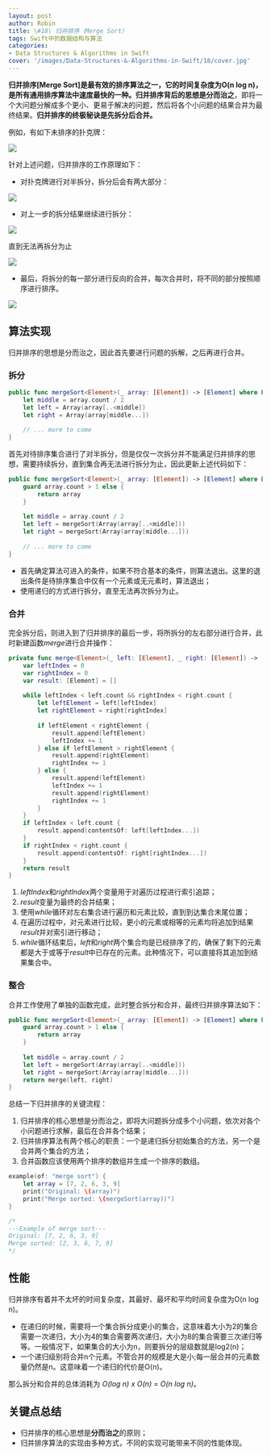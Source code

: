 ```yaml
---
layout: post
author: Robin
title: \#18\ 归并排序（Merge Sort）
tags: Swift中的数据结构与算法
categories:
- Data Structures & Algorithms in Swift
cover: '/images/Data-Structures-&-Algorithms-in-Swift/18/cover.jpg'
---
```


**归并排序[Merge Sort]**是最有效的排序算法之一，它的时间复杂度为O(n log n)，是所有通用排序算法中速度最快的一种。归并排序背后的思想是**分而治之**，即将一个大问题分解成多个更小、更易于解决的问题，然后将各个小问题的结果合并为最终结果。**归并排序的终极秘诀是先拆分后合并。**

例如，有如下未排序的扑克牌：

![](/images/Data-Structures-&-Algorithms-in-Swift/18/eg-1.png)

针对上述问题，归并排序的工作原理如下：

* 对扑克牌进行对半拆分，拆分后会有两大部分：

![](/images/Data-Structures-&-Algorithms-in-Swift/18/eg-2.png)

* 对上一步的拆分结果继续进行拆分：

![](/images/Data-Structures-&-Algorithms-in-Swift/18/eg-3.png)

直到无法再拆分为止

![](/images/Data-Structures-&-Algorithms-in-Swift/18/eg-4.png)

* 最后，将拆分的每一部分进行反向的合并，每次合并时，将不同的部分按照顺序进行排序。

![](/images/Data-Structures-&-Algorithms-in-Swift/18/eg-5.png)

## 算法实现

归并排序的思想是分而治之，因此首先要进行问题的拆解，之后再进行合并。

### 拆分

```swift
public func mergeSort<Element>(_ array: [Element]) -> [Element] where Element: Comparable {
    let middle = array.count / 2
    let left = Array(array[..<middle])
    let right = Array(array[middle...])
    
    // ... more to come
}
```

首先对待排序集合进行了对半拆分，但是仅仅一次拆分并不能满足归并排序的思想，需要持续拆分，直到集合再无法进行拆分为止，因此更新上述代码如下：

```swift
public func mergeSort<Element>(_ array: [Element]) -> [Element] where Element: Comparable {
    guard array.count > 1 else {
        return array
    }
    
    let middle = array.count / 2
    let left = mergeSort(Array(array[..<middle]))
    let right = mergeSort(Array(array[middle...]))
    
    // ... more to come
}
```

* 首先确定算法可进入的条件，如果不符合基本的条件，则算法退出。这里的退出条件是待排序集合中仅有一个元素或无元素时，算法退出；
* 使用递归的方式进行拆分，直至无法再次拆分为止。

### 合并

完全拆分后，则进入到了归并排序的最后一步，将所拆分的左右部分进行合并，此时新建函数*merge*进行合并操作：

```swift
private func merge<Element>(_ left: [Element], _ right: [Element]) -> [Element] where Element: Comparable {
    var leftIndex = 0
    var rightIndex = 0
    var result: [Element] = []
    
    while leftIndex < left.count && rightIndex < right.count {
        let leftElement = left[leftIndex]
        let rightElement = right[rightIndex]
        
        if leftElement < rightElement {
            result.append(leftElement)
            leftIndex += 1
        } else if leftElement > rightElement {
            result.append(rightElement)
            rightIndex += 1
        } else {
            result.append(leftElement)
            leftIndex += 1
            result.append(rightElement)
            rightIndex += 1
        }
    }
    if leftIndex < left.count {
        result.append(contentsOf: left[leftIndex...])
    }
    if rightIndex < right.count {
        result.append(contentsOf: right[rightIndex...])
    }
    return result
}
```

1. *leftIndex*和*rightIndex*两个变量用于对遍历过程进行索引追踪；
2. *result*变量为最终的合并结果；
3. 使用*while*循环对左右集合进行遍历和元素比较，直到到达集合末尾位置；
4. 在遍历过程中，对元素进行比较，更小的元素或相等的元素均将追加到结果*result*并对索引进行移动；
5. *while*循环结束后，*left*和*right*两个集合均是已经排序了的，确保了剩下的元素都是大于或等于*result*中已存在的元素。此种情况下，可以直接将其追加到结果集合中。

### 整合

合并工作使用了单独的函数完成，此时整合拆分和合并，最终归并排序算法如下：

```swift
public func mergeSort<Element>(_ array: [Element]) -> [Element] where Element: Comparable {
    guard array.count > 1 else {
        return array
    }
    
    let middle = array.count / 2
    let left = mergeSort(Array(array[..<middle]))
    let right = mergeSort(Array(array[middle...]))
    return merge(left, right)
}
```

总结一下归并排序的关键流程：

1. 归并排序的核心思想是分而治之，即将大问题拆分成多个小问题，依次对各个小问题进行求解，最后在合并各个结果；
2. 归并排序算法有两个核心的职责：一个是递归拆分初始集合的方法，另一个是合并两个集合的方法；
3. 合并函数应该使用两个排序的数组并生成一个排序的数组。

```swift
example(of: "merge sort") {
    let array = [7, 2, 6, 3, 9]
    print("Original: \(array)")
    print("Merge sorted: \(mergeSort(array))")
}

/*
---Example of merge sort---
Original: [7, 2, 6, 3, 9]
Merge sorted: [2, 3, 6, 7, 9]
*/
```

## 性能

归并排序有着并不太坏的时间复杂度，其最好、最坏和平均时间复杂度为O(n log n)。

* 在递归的时候，需要将一个集合拆分成更小的集合，这意味着大小为2的集合需要一次递归，大小为4的集合需要两次递归，大小为8的集合需要三次递归等等。一般情况下，如果集合的大小为n，则要拆分的层级数就是log2(n)；
* 一个递归级别将合并n个元素。不管合并的规模是大是小;每一层合并的元素数量仍然是n。这意味着一个递归的代价是O(n)。

那么拆分和合并的总体消耗为 *O(log n) x O(n) = O(n log n)*。

## 关键点总结

* 归并排序的核心思想是**分而治之**的原则；
* 归并排序算法的实现由多种方式，不同的实现可能带来不同的性能体现。
